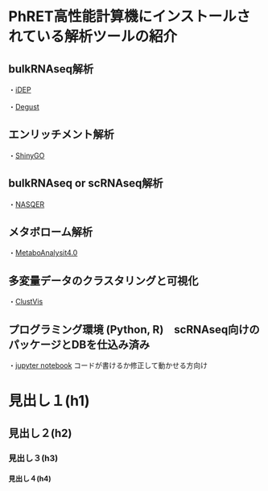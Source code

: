 **PhRET高性能計算機にインストールされている解析ツールの紹介**
=

## bulkRNAseq解析

・[iDEP](http://10.164.179.3/idep92/)

・[Degust](http://10.164.179.3:8001/)



## エンリッチメント解析
・[ShinyGO](http://10.164.179.3/go60/)



## bulkRNAseq or scRNAseq解析
・[NASQER](http://10.164.179.3:8083/)



## メタボローム解析
・[MetaboAnalysit4.0](http://10.164.179.3:8080/MetaboAnalyst/faces/home.xhtml)



## 多変量データのクラスタリングと可視化
・[ClustVis](http://10.164.179.3:3737/)



## プログラミング環境 (Python, R)　scRNAseq向けのパッケージとDBを仕込み済み
・[jupyter notebook](http://10.164.179.3:8888/tree) コードが書けるか修正して動かせる方向け



# 見出し１(h1)
## 見出し２(h2)
### 見出し３(h3)
#### 見出し４(h4)
